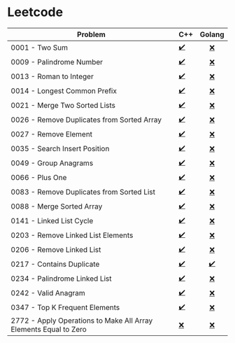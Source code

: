 # Leetcode

| Problem                                                          | C++                 | Golang           |
| ---------------------------------------------------------------- | ------------------- | :--------------: |
| 0001 - Two Sum                                                   |  [✔️](CPP/0001.cpp)  | [❌]()           |
| 0009 - Palindrome Number                                         |  [✔️](CPP/0009.cpp)  | [❌]()           |
| 0013 - Roman to Integer                                          |  [✔️](CPP/0013.cpp)  | [❌]()           |
| 0014 - Longest Common Prefix                                     |  [✔️](CPP/0014.cpp)  | [❌]()           |
| 0021 - Merge Two Sorted Lists                                    |  [✔️](CPP/0021.cpp)  | [❌]()           |
| 0026 - Remove Duplicates from Sorted Array                       |  [✔️](CPP/0026.cpp)  | [❌]()           |
| 0027 - Remove Element                                            |  [✔️](CPP/0027.cpp)  | [❌]()           |
| 0035 - Search Insert Position                                    |  [✔️](CPP/0035.cpp)  | [❌]()           |
| 0049 - Group Anagrams                                            |  [✔️](CPP/0049.cpp)  | [❌]()           |
| 0066 - Plus One                                                  |  [✔️](CPP/0066.cpp)  | [❌]()           |
| 0083 - Remove Duplicates from Sorted List                        |  [✔️](CPP/0083.cpp)  | [❌]()           |
| 0088 - Merge Sorted Array                                        |  [✔️](CPP/0088.cpp)  | [❌]()           |
| 0141 - Linked List Cycle                                         |  [✔️](CPP/0141.cpp)  | [❌]()           |
| 0203 - Remove Linked List Elements                               |  [✔️](CPP/0203.cpp)  | [❌]()           |
| 0206 - Remove Linked List                                        |  [✔️](CPP/0206.cpp)  | [❌]()           |
| 0217 - Contains Duplicate                                        |  [✔️](CPP/0217.cpp)  |  [✔️](GO/0217.go) |
| 0234 - Palindrome Linked List                                    |  [✔️](CPP/0234.cpp)  | [❌]()           |
| 0242 - Valid Anagram                                             |  [✔️](CPP/0242.cpp)  | [❌]()           |
| 0347 - Top K Frequent Elements                                   |  [✔️](CPP/0347.cpp)  | [❌]()           |
| 2772 - Apply Operations to Make All Array Elements Equal to Zero | [❌](CPP/2772.cpp)  | [❌]()           |